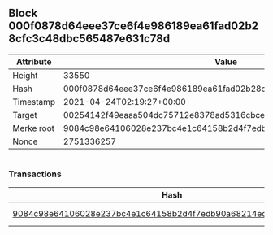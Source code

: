 ## Block 000f0878d64eee37ce6f4e986189ea61fad02b28cfc3c48dbc565487e631c78d

Attribute | Value
--- | ---
Height | 33550
Hash | 000f0878d64eee37ce6f4e986189ea61fad02b28cfc3c48dbc565487e631c78d
Timestamp | 2021-04-24T02:19:27+00:00
Target | 00254142f49eaaa504dc75712e8378ad5316cbcead634704b3734b6271167cc4
Merke root | 9084c98e64106028e237bc4e1c64158b2d4f7edb90a68214ecefef3302eaaa2d
Nonce | 2751336257

```

```

### Transactions

Hash | Amount
--- | ---
[9084c98e64106028e237bc4e1c64158b2d4f7edb90a68214ecefef3302eaaa2d](9084c98e64106028e237bc4e1c64158b2d4f7edb90a68214ecefef3302eaaa2d.md) | 10.00000000 SKEPTI 
